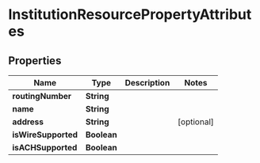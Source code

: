 

# InstitutionResourcePropertyAttributes


## Properties

| Name | Type | Description | Notes |
|------------ | ------------- | ------------- | -------------|
|**routingNumber** | **String** |  |  |
|**name** | **String** |  |  |
|**address** | **String** |  |  [optional] |
|**isWireSupported** | **Boolean** |  |  |
|**isACHSupported** | **Boolean** |  |  |



